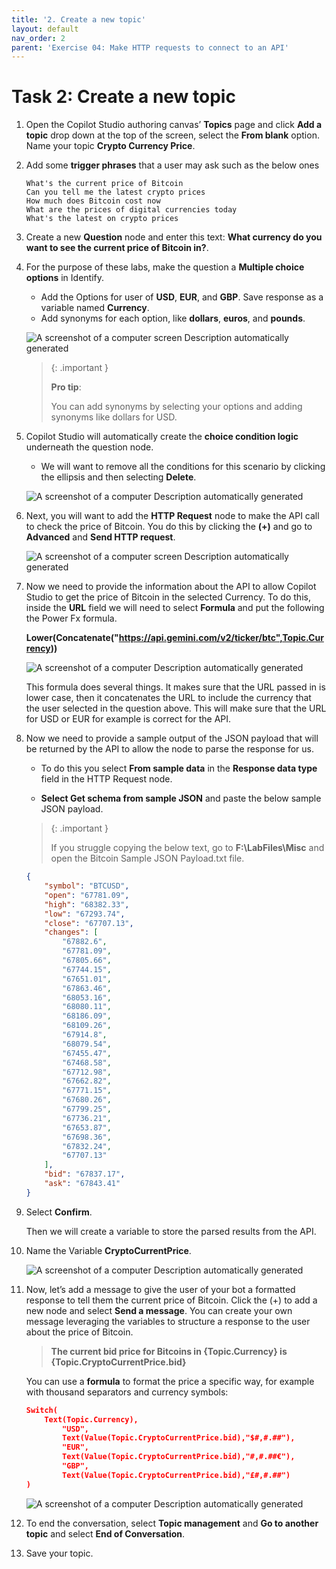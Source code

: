 ```yaml
---
title: '2. Create a new topic'
layout: default
nav_order: 2
parent: 'Exercise 04: Make HTTP requests to connect to an API'
---
```


# Task 2: Create a new topic

1.	Open the Copilot Studio authoring canvas’ **Topics** page and click **Add a topic** drop down at the top of the screen, select the **From blank** option. Name your topic **Crypto Currency Price**.

2.	Add some **trigger phrases** that a user may ask such as the below ones

	```plaintext
	What's the current price of Bitcoin
	Can you tell me the latest crypto prices
	How much does Bitcoin cost now
	What are the prices of digital currencies today
	What's the latest on crypto prices
	```

1.	Create a new **Question** node and enter this text: **What currency do you want to see the current price of Bitcoin in?**.

2.	For the purpose of these labs, make the question a **Multiple choice options** in Identify.

	- Add the Options for user of **USD**, **EUR**, and **GBP**. Save response as a variable named **Currency**.
	- Add synonyms for each option, like **dollars**, **euros**, and **pounds**.

 	 ![A screenshot of a computer screen Description automatically generated](../../media/425377d223dc2909cd6aa372e2a42434.png)

    >{: .important }
    >
    >**Pro tip**:
    >
    >You can add synonyms by selecting your options and adding synonyms like dollars for USD.

1.	Copilot Studio will automatically create the **choice condition logic** underneath the question node.

	- We will want to remove all the conditions for this scenario by clicking the ellipsis and then selecting **Delete**.

 	![A screenshot of a computer Description automatically generated](../../media/1a768a01650602f0f71a4ab6af1cc526.png)

2.	Next, you will want to add the **HTTP Request** node to make the API call to check the price of Bitcoin. You do this by clicking the **(+)** and go to **Advanced** and **Send HTTP request**.

 	![A screenshot of a computer screen Description automatically generated](../../media/71cc039e3d52dde4a47a7dac58c47e72.png)

3.	Now we need to provide the information about the API to allow Copilot Studio to get the price of Bitcoin in the selected Currency. To do this, inside the **URL** field we will need to select **Formula** and put the following the Power Fx formula.

	**Lower(Concatenate("https://api.gemini.com/v2/ticker/btc",Topic.Currency))**

    ![A screenshot of a computer Description automatically generated](../../media/10fc09ec0915156b7683aafbbb01106f.png)

	This formula does several things. It makes sure that the URL passed in is lower case, then it concatenates the URL to include the currency that the user selected in the question above. This will make sure that the URL for USD or EUR for example is correct for the API.

1.	Now we need to provide a sample output of the JSON payload that will be returned by the API to allow the node to parse the response for us.

	- To do this you select **From sample data** in the **Response data type** field in the HTTP Request node.

	- **Select Get schema from sample JSON** and paste the below sample JSON payload.

    >{: .important }
    >
    >If you struggle copying the below text, go to **F:\LabFiles\Misc** and open the Bitcoin Sample JSON Payload.txt file.


	```json
	{
		"symbol": "BTCUSD",
		"open": "67781.09",
		"high": "68382.33",
		"low": "67293.74",
		"close": "67707.13",
		"changes": [
			"67882.6",
			"67781.09",
			"67805.66",
			"67744.15",
			"67651.01",
			"67863.46",
			"68053.16",
			"68080.11",
			"68186.09",
			"68109.26",
			"67914.8",
			"68079.54",
			"67455.47",
			"67468.58",
			"67712.98",
			"67662.82",
			"67771.15",
			"67680.26",
			"67799.25",
			"67736.21",
			"67653.87",
			"67698.36",
			"67832.24",
			"67707.13"
		],
		"bid": "67837.17",
		"ask": "67843.41"
	}
	```


1.	Select **Confirm**.

	  Then we will create a variable to store the parsed results from the API.

2.	Name the Variable **CryptoCurrentPrice**.

 	  ![A screenshot of a computer Description automatically generated](../../media/b70daa21fc7235f18186f5510bcf5beb.png)

3.	Now, let’s add a message to give the user of your bot a formatted response to tell them the current price of Bitcoin. Click the (+) to add a new node and select **Send a message**. You can create your own message leveraging the variables to structure a response to the user about the price of Bitcoin.

	 >**The current bid price for Bitcoins in {Topic.Currency} is {Topic.CryptoCurrentPrice.bid}**

	 You can use a **formula** to format the price a specific way, for example with thousand separators and currency symbols:

	```json
	Switch(
		Text(Topic.Currency),
			"USD",
			Text(Value(Topic.CryptoCurrentPrice.bid),"$#,#.##"),
			"EUR",
			Text(Value(Topic.CryptoCurrentPrice.bid),"#,#.##€"),
			"GBP",
			Text(Value(Topic.CryptoCurrentPrice.bid),"£#,#.##")           
	)
	```

    ![A screenshot of a computer Description automatically generated](../../media/34faeba2c25dcbeb068f1c0561c304a7.png)

1.	To end the conversation, select **Topic management** and **Go to another topic** and select **End of Conversation**.

2.	Save your topic.
